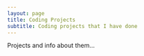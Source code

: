 ```yaml
---
layout: page
title: Coding Projects
subtitle: Coding projects that I have done
---
```


Projects and info about them...